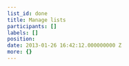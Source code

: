 ```yaml
---
list_id: done
title: Manage lists
participants: []
labels: []
position: 
date: 2013-01-26 16:42:12.000000000 Z
more: {}
---
```


